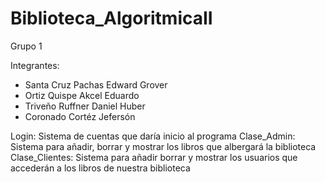 # Biblioteca_AlgoritmicaII
Grupo 1

Integrantes:
- Santa Cruz Pachas Edward Grover
- Ortiz Quispe Akcel Eduardo
- Triveño Ruffner Daniel Huber
- Coronado Cortéz Jefersón

Login: Sistema de cuentas que daría inicio al programa
    Clase_Admin: Sistema para añadir, borrar y mostrar los libros que albergará la biblioteca
    Clase_Clientes: Sistema para añadir borrar y mostrar los usuarios que accederán a los libros de nuestra biblioteca